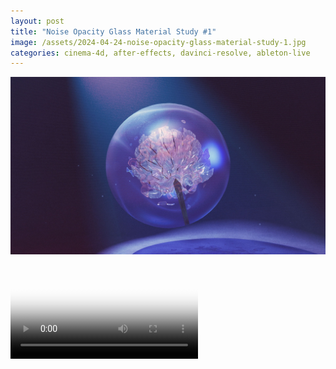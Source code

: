 ```yaml
---
layout: post
title: "Noise Opacity Glass Material Study #1"
image: /assets/2024-04-24-noise-opacity-glass-material-study-1.jpg
categories: cinema-4d, after-effects, davinci-resolve, ableton-live
---
```


![Noise Opacity Glass Material Study #1](/assets/2024-04-24-noise-opacity-glass-material-study-1.jpg)

<video controls poster="/assets/2024-04-24-noise-opacity-glass-material-study-1.jpg">
  <source src="/assets/2024-04-24-noise-opacity-glass-material-study-1.mp4" type="video/mp4">
  Your browser does not support the video tag.
</video>

